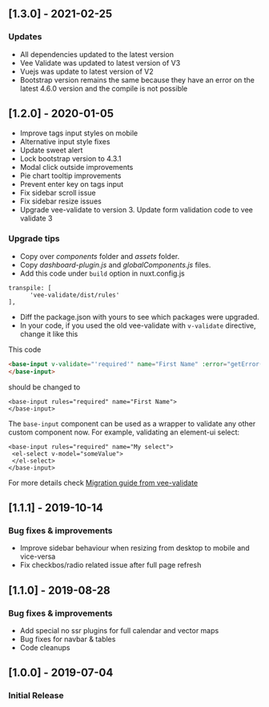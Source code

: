 ## [1.3.0] - 2021-02-25
### Updates
- All dependencies updated to the latest version
- Vee Validate was updated to latest version of V3
- Vuejs was update to latest version of V2
- Bootstrap version remains the same because they have an error on the latest 4.6.0 version and the compile is not possible

## [1.2.0] - 2020-01-05
- Improve tags input styles on mobile
- Alternative input style fixes
- Update sweet alert
- Lock bootstrap version to 4.3.1
- Modal click outside improvements
- Pie chart tooltip improvements
- Prevent enter key on tags input
- Fix sidebar scroll issue
- Fix sidebar resize issues
- Upgrade vee-validate to version 3. Update form validation code to vee validate 3

### Upgrade tips
- Copy over *components* folder and *assets* folder.
- Copy *dashboard-plugin.js* and *globalComponents.js* files.
- Add this code under `build` option in nuxt.config.js
```
transpile: [
      'vee-validate/dist/rules'
],
```
- Diff the package.json with yours to see which packages were upgraded.
- In your code, if you used the old vee-validate with `v-validate` directive, change it like this

This code
```html
<base-input v-validate="'required'" name="First Name" :error="getError('First Name')">
</base-input>
```

should be changed to
```{1}html
<base-input rules="required" name="First Name">
</base-input>
```
The `base-input` component can be used as a wrapper to validate any other custom component now.
For example, validating an element-ui select:

```{1}html
<base-input rules="required" name="My select">
 <el-select v-model="someValue">
 </el-select>
</base-input>
```

For more details check [Migration guide from vee-validate](https://logaretm.github.io/vee-validate/migration.html#migrating-from-2-x-to-3-0)

## [1.1.1] - 2019-10-14
### Bug fixes & improvements
- Improve sidebar behaviour when resizing from desktop to mobile and vice-versa
- Fix checkbos/radio related issue after full page refresh

## [1.1.0] - 2019-08-28
### Bug fixes & improvements

- Add special no ssr plugins for full calendar and vector maps
- Bug fixes for navbar & tables
- Code cleanups

## [1.0.0] - 2019-07-04
### Initial Release
